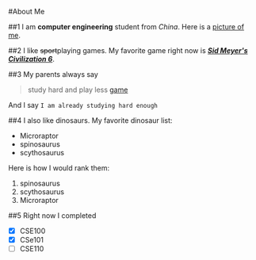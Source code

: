 #About Me

##1
I am **computer engineering** student from *China*. Here is a [picture of me](/image.jpg).

##2
I like ~~sport~~playing games. My favorite game right now is [***Sid Meyer's Civilization 6***](https://store.steampowered.com/app/289070/Sid_Meiers_Civilization_VI/). 

##3
My parents always say 

> study hard and play less [game](##2)

And I say 
`I am already studying hard enough`

##4
I also like dinosaurs. My favorite dinosaur list:
- Microraptor
- spinosaurus
- scythosaurus

Here is how I would rank them:
1. spinosaurus
2. scythosaurus
3. Microraptor

##5
Right now I completed
-[x] CSE100
-[x] CSe101
-[ ] CSE110